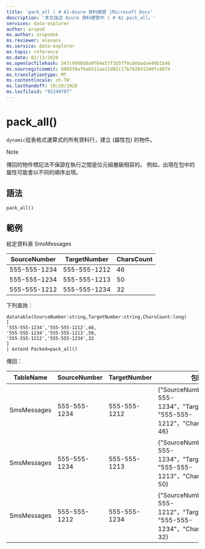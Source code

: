 ```yaml
---
title: 'pack_all ( # A1-Azure 資料總管 |Microsoft Docs'
description: '本文描述 Azure 資料總管中 ( # A1 pack_all。'
services: data-explorer
author: orspod
ms.author: orspodek
ms.reviewer: alexans
ms.service: data-explorer
ms.topic: reference
ms.date: 02/13/2020
ms.openlocfilehash: 547c9960d9a9f04e57f1b5ff0cdebada449b1b4b
ms.sourcegitcommit: 608539af6ab511aa11d82c17b782641340fc8974
ms.translationtype: MT
ms.contentlocale: zh-TW
ms.lasthandoff: 10/20/2020
ms.locfileid: "92249707"
---
```

# <a name="pack_all"></a>pack_all()

`dynamic`從表格式運算式的所有資料行，建立 (屬性包) 的物件。

> [!NOTE]
> 傳回的物件標記法不保證在執行之間是位元組層級相容的。 例如，出現在包中的屬性可能會以不同的順序出現。

## <a name="syntax"></a>語法

`pack_all()`

## <a name="examples"></a>範例

給定資料表 SmsMessages 

|SourceNumber |TargetNumber| CharsCount
|---|---|---
|555-555-1234 |555-555-1212 | 46 
|555-555-1234 |555-555-1213 | 50 
|555-555-1212 |555-555-1234 | 32 

下列查詢：

<!-- csl: https://help.kusto.windows.net/Samples -->
```kusto
datatable(SourceNumber:string,TargetNumber:string,CharsCount:long)
[
'555-555-1234','555-555-1212',46,
'555-555-1234','555-555-1213',50,
'555-555-1212','555-555-1234',32
]
| extend Packed=pack_all()
```

傳回：

|TableName |SourceNumber |TargetNumber | 包裝
|---|---|---|---
|SmsMessages|555-555-1234 |555-555-1212 | {"SourceNumber"： "555-555-1234"，"TargetNumber"： "555-555-1212"，"CharsCount"： 46}
|SmsMessages|555-555-1234 |555-555-1213 | {"SourceNumber"： "555-555-1234"，"TargetNumber"： "555-555-1213"，"CharsCount"： 50}
|SmsMessages|555-555-1212 |555-555-1234 | {"SourceNumber"： "555-555-1212"，"TargetNumber"： "555-555-1234"，"CharsCount"： 32}
